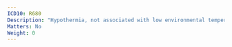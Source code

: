 ```yaml
---
ICD10: R680
Description: "Hypothermia, not associated with low environmental temperature"
Matters: No
Weight: 0
---
```


